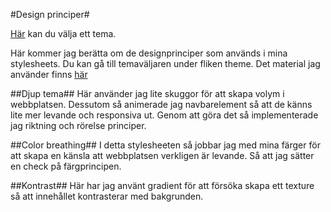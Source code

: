 #Design principer#

[Här](theme-selector) kan du välja ett tema.

Här kommer jag berätta om de designprinciper som används i mina stylesheets. Du kan gå till temaväljaren under fliken theme. Det material jag använder finns [här](https://designschool.canva.com/design-elements-principles/)

##Djup tema##
Här använder jag lite skuggor för att skapa volym i webbplatsen. Dessutom så animerade jag navbarelement så att de känns lite mer levande och responsiva ut. Genom att göra det så implementerade jag riktning och rörelse principer.

##Color breathing##
I detta stylesheeten så jobbar jag med mina färger för att skapa en känsla att webbplatsen verkligen är levande. Så att jag sätter en check på färgprincipen.

##Kontrast##
Här har jag använt gradient för att försöka skapa ett texture så att innehållet kontrasterar med bakgrunden.
